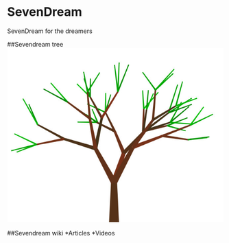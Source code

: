 # SevenDream
SevenDream for the dreamers


##Sevendream tree
![SevenDream Tree](img/front_thumb_2017-01-01.jpg)

##Sevendream wiki
*Articles
*Videos